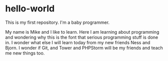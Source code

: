 # hello-world
This is my first repository. I'm a baby programmer.

My name is Mike and I like to learn. 
Here I am learning about programming and wondering why this is the font that serious programming stuff is done in.
I wonder what else I will learn today from my new friends Ness and Bjorn.
I wonder if Git, and Tower and PHPStorm will be my friends and teach me new things too.
